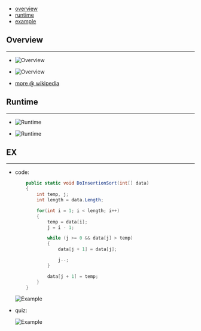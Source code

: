 * [overview](#overview)
* [runtime](#runtime)
* [example](#example)

## Overview <a name="overview"></a>

---

* ![Overview](./_asset/img/1.png)

* ![Overview](./_asset/img/2.png)

* [more @ wikipedia](https://en.wikipedia.org/wiki/Insertion_sort)

## Runtime <a name="runtime"></a>

---

* ![Runtime](./_asset/img/4.png)

* ![Runtime](./_asset/img/5.png)

## EX <a name="example"></a>

---

* code:

  ```c#
      public static void DoInsertionSort(int[] data)
      {
          int temp, j;
          int length = data.Length;

          for(int i = 1; i < length; i++)
          {
              temp = data[i];
              j = i - 1;

              while (j >= 0 && data[j] > temp)
              {
                  data[j + 1] = data[j];

                  j--;
              }

              data[j + 1] = temp;
          }
      }
  ```

  ![Example](./_asset/img/3.png)

* quiz:

  ![Example](./_asset/img/6.png)  
